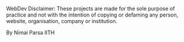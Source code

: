 WebDev
Disclaimer: These projects are made for the sole purpose of practice and not with the intention of copying or defaming any person, website, organisation, company or institution.

By Nimai Parsa IITH
